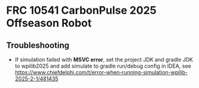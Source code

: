 # FRC 10541 CarbonPulse 2025 Offseason Robot

## Troubleshooting

- If simulation failed with **MSVC error**, set the project JDK and gradle JDK to wpilib2025 and add simulate to gradle
  run/debug
  config in IDEA, see https://www.chiefdelphi.com/t/error-when-running-simulation-wpilib-2025-2-1/481435
